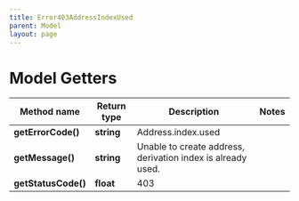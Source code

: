 ```yaml
---
title: Error403AddressIndexUsed
parent: Model
layout: page
---
```


# Model Getters

Method name | Return type | Description | Notes
------------ | ------------- | ------------- | -------------
**getErrorCode()** | **string** | Address.index.used |
**getMessage()** | **string** | Unable to create address, derivation index is already used. |
**getStatusCode()** | **float** | 403 |

